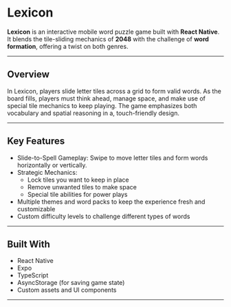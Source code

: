 # Lexicon

**Lexicon** is an interactive mobile word puzzle game built with **React Native**. It blends the tile-sliding mechanics of **2048** with the challenge of **word formation**, offering a twist on both genres.

---

## Overview

In Lexicon, players slide letter tiles across a grid to form valid words. As the board fills, players must think ahead, manage space, and make use of special tile mechanics to keep playing. The game emphasizes both vocabulary and spatial reasoning in a, touch-friendly design.

---

## Key Features

- Slide-to-Spell Gameplay: Swipe to move letter tiles and form words horizontally or vertically.
- Strategic Mechanics:
  - Lock tiles you want to keep in place
  - Remove unwanted tiles to make space
  - Special tile abilities for power plays
- Multiple themes and word packs to keep the experience fresh and customizable
- Custom difficulty levels to challenge different types of words

---

## Built With

- React Native
- Expo
- TypeScript
- AsyncStorage (for saving game state)
- Custom assets and UI components

---
